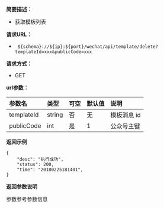 **简要描述：** 

- 获取模板列表

**请求URL：** 
- ` ${schema}://${ip}:${port}/wechat/api/template/delete?templateId=xxx&publicCode=xxx`
  
**请求方式：**
- GET

**url参数：** 

| 参数名 | 类型 | 可空 | 默认值 | 说明 |
| :-- | :-- | :-- | :-- | :-- |
| templateId | string | 否 | 无 | 模板消息 id |
| publicCode | int |  是 | 1 |  公众号主键 |

 **返回示例**

``` 
{
    "desc": "执行成功",
    "status": 200,
    "time": "20180225181401",
}
```


**返回参数说明** 

参数参考参数信息




